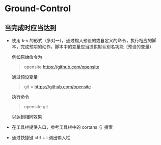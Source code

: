 # Ground-Control
## 当完成时应当达到
+ 使用 k-v 的形式（多对一），通过输入预设的或自定义的命令，执行相应的脚本，完成预期的动作。脚本中的变量应当提供默认别名功能（预设的变量）

  例如原始命令为 
  > opensite https://github.com/opensite

  通过预设变量
  > git = https://github.com/opensite

  执行命令
  > opensite git

  以达到相同效果

+ 在工具栏提供入口，参考工具栏中的 cortana 与 搜索
+ 通过快捷键 ctrl + i 调出输入栏

